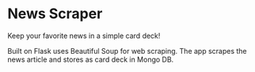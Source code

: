 # News Scraper
Keep your favorite news in a simple card deck!

Built on Flask uses Beautiful Soup for web scraping.
The app scrapes the news article and stores as card deck in Mongo DB.
